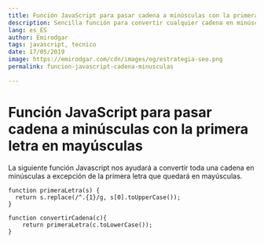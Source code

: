 ```yaml
---
title: Función JavaScript para pasar cadena a minúsculas con la primera letra en mayúsculas
description: Sencilla función para convertir cualquier cadena en minúsculas salvo la primera letra
lang: es_ES
author: Emirodgar
tags: javascript, tecnico
date: 17/05/2019
image: https://emirodgar.com/cdn/images/og/estrategia-seo.png
permalink: funcion-javascript-cadena-minusculas

---
```


# Función JavaScript para pasar cadena a minúsculas con la primera letra en mayúsculas

La siguiente función Javascript nos ayudará a convertir toda una cadena en minúsculas a excepción de la primera letra que quedará en mayúsculas. 

```
function primeraLetra(s) {
  return s.replace(/^.{1}/g, s[0].toUpperCase());
}

function convertirCadena(c){
	return primeraLetra(c.toLowerCase());
}

```


<!--stackedit_data:
eyJoaXN0b3J5IjpbLTY4ODgwNDc1OV19
-->